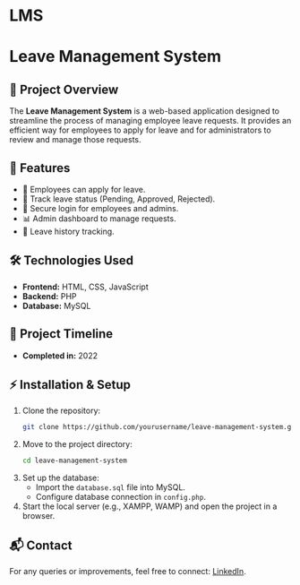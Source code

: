 # LMS

# Leave Management System

## 📌 Project Overview
The **Leave Management System** is a web-based application designed to streamline the process of managing employee leave requests. It provides an efficient way for employees to apply for leave and for administrators to review and manage those requests.

## 🚀 Features
- 📝 Employees can apply for leave.
- 📅 Track leave status (Pending, Approved, Rejected).
- 🔐 Secure login for employees and admins.
- 📊 Admin dashboard to manage requests.
- 📄 Leave history tracking.

## 🛠️ Technologies Used
- **Frontend:** HTML, CSS, JavaScript
- **Backend:** PHP
- **Database:** MySQL

## 📆 Project Timeline
- **Completed in:** 2022

## ⚡ Installation & Setup
1. Clone the repository:
   ```sh
   git clone https://github.com/yourusername/leave-management-system.git
   ```
2. Move to the project directory:
   ```sh
   cd leave-management-system
   ```
3. Set up the database:
   - Import the `database.sql` file into MySQL.
   - Configure database connection in `config.php`.
4. Start the local server (e.g., XAMPP, WAMP) and open the project in a browser.

## 📬 Contact
For any queries or improvements, feel free to connect: [LinkedIn](https://www.linkedin.com/in/abhishek-kumar-7019921bb/).
